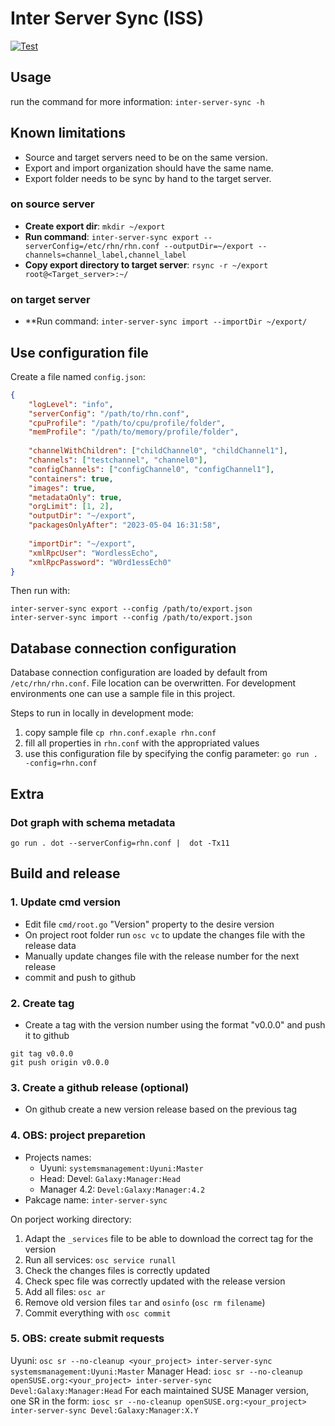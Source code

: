 # Inter Server Sync (ISS)

[![Test](https://github.com/uyuni-project/inter-server-sync/actions/workflows/github-actions-tests.yml/badge.svg)](https://github.com/uyuni-project/inter-server-sync/actions/workflows/github-actions-tests.yml)

## Usage
run the command for more information:
`inter-server-sync -h`

## Known limitations 
- Source and target servers need to be on the same version.
- Export and import organization should have the same name.
- Export folder needs to be sync by hand to the target server.

### on source server
- **Create export dir**: `mkdir ~/export`
- **Run command**: `inter-server-sync export --serverConfig=/etc/rhn/rhn.conf --outputDir=~/export --channels=channel_label,channel_label`
- **Copy export directory to target server**: `rsync -r ~/export root@<Target_server>:~/`

### on target server
- **Run command: `inter-server-sync import --importDir ~/export/`

## Use configuration file
Create a file named `config.json`:

```json
{
    "logLevel": "info",
    "serverConfig": "/path/to/rhn.conf",
    "cpuProfile": "/path/to/cpu/profile/folder",
    "memProfile": "/path/to/memory/profile/folder",
  
    "channelWithChildren": ["childChannel0", "childChannel1"],
    "channels": ["testchannel", "channel0"],
    "configChannels": ["configChannel0", "configChannel1"],
    "containers": true,
    "images": true,
    "metadataOnly": true,
    "orgLimit": [1, 2],
    "outputDir": "~/export",
    "packagesOnlyAfter": "2023-05-04 16:31:58",
  
    "importDir": "~/export",
    "xmlRpcUser": "WordlessEcho",
    "xmlRpcPassword": "W0rd1essEch0"
}
```

Then run with:
```
inter-server-sync export --config /path/to/export.json
inter-server-sync import --config /path/to/export.json
```

## Database connection configuration

Database connection configuration are loaded by default from `/etc/rhn/rhn.conf`.
File location can be overwritten.
For development environments one can use a sample file in this project.

Steps to run in locally in development mode:
1. copy sample file `cp rhn.conf.exaple rhn.conf`
2. fill all properties in `rhn.conf` with the appropriated values
3. use this configuration file by specifying the config parameter: `go run . -config=rhn.conf`

## Extra

### Dot graph with schema metadata

`go run . dot --serverConfig=rhn.conf |  dot -Tx11`

## Build and release

### 1. Update cmd version

- Edit file `cmd/root.go` "Version" property to the desire version
- On project root folder run `osc vc` to update the changes file with the release data
- Manually update changes file with the release number for the next release
- commit and push to github

### 2. Create tag

- Create a tag with the version number using the format "v0.0.0" and push it to github
```
git tag v0.0.0
git push origin v0.0.0
```

### 3. Create a github release (optional)

- On github create a new version release based on the previous tag

### 4. OBS: project preparetion

- Projects names:
    - Uyuni: `systemsmanagement:Uyuni:Master`
    - Head: Devel: `Galaxy:Manager:Head`
    - Manager 4.2: `Devel:Galaxy:Manager:4.2`
- Pakcage name: `inter-server-sync`

On porject working directory: 

1. Adapt the `_services` file to be able to download the correct tag for the version
2. Run all services: `osc service runall`
3. Check the changes files is correctly updated
4. Check spec file was correctly updated with the release version
5. Add all files: `osc ar`
6. Remove old version files `tar` and `osinfo` (`osc rm filename`)
7. Commit everything with `osc commit`

### 5. OBS: create submit requests

Uyuni: `osc sr --no-cleanup <your_project> inter-server-sync systemsmanagement:Uyuni:Master`
Manager Head: `iosc sr --no-cleanup openSUSE.org:<your_project> inter-server-sync Devel:Galaxy:Manager:Head`
For each maintained SUSE Manager version, one SR in the form: `iosc sr --no-cleanup openSUSE.org:<your_project> inter-server-sync Devel:Galaxy:Manager:X.Y`
